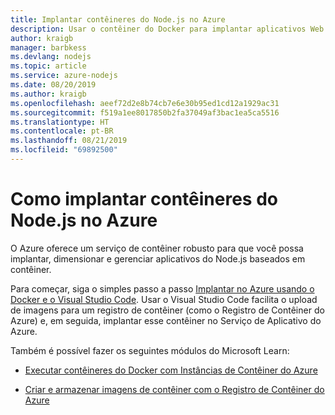 ```yaml
---
title: Implantar contêineres do Node.js no Azure
description: Usar o contêiner do Docker para implantar aplicativos Web do Node.js no Azure
author: kraigb
manager: barbkess
ms.devlang: nodejs
ms.topic: article
ms.service: azure-nodejs
ms.date: 08/20/2019
ms.author: kraigb
ms.openlocfilehash: aeef72d2e8b74cb7e6e30b95ed1cd12a1929ac31
ms.sourcegitcommit: f519a1ee8017850b2fa37049af3bac1ea5ca5516
ms.translationtype: HT
ms.contentlocale: pt-BR
ms.lasthandoff: 08/21/2019
ms.locfileid: "69892500"
---
```

# <a name="how-to-deploy-nodejs-containers-to-azure"></a>Como implantar contêineres do Node.js no Azure

O Azure oferece um serviço de contêiner robusto para que você possa implantar, dimensionar e gerenciar aplicativos do Node.js baseados em contêiner.

Para começar, siga o simples passo a passo [Implantar no Azure usando o Docker e o Visual Studio Code](https://code.visualstudio.com/tutorials/docker-extension/getting-started). Usar o Visual Studio Code facilita o upload de imagens para um registro de contêiner (como o Registro de Contêiner do Azure) e, em seguida, implantar esse contêiner no Serviço de Aplicativo do Azure.

Também é possível fazer os seguintes módulos do Microsoft Learn:

- [Executar contêineres do Docker com Instâncias de Contêiner do Azure](/learn/modules/run-docker-with-azure-container-instances/)

- [Criar e armazenar imagens de contêiner com o Registro de Contêiner do Azure](/learn/modules/build-and-store-container-images/)
